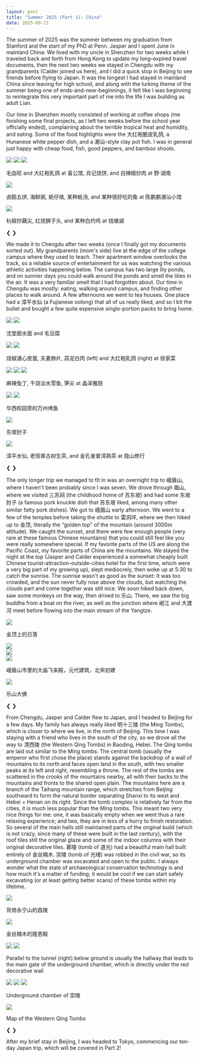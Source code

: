 ```yaml
---
layout: post
title: "Summer 2025 (Part 1): China"
date: 2025-09-21
---
```


The summer of 2025 was the summer between my graduation from Stanford and the start of my PhD at Penn. Jasper and I spent June in mainland China: We lived with my uncle in Shenzhen for two weeks while I traveled back and forth from Hong Kong to update my long-expired travel documents, then the next two weeks we stayed in Chengdu with my grandparents (Calder joined us here), and I did a quick stop in Beijing to see friends before flying to Japan. It was the longest I had stayed in mainland China since leaving for high school, and along with the lurking theme of the summer being one of ends-and-new-beginnings, it felt like I was beginning to reintegrate this very important part of me into the life I was building as adult Lian.

Our time in Shenzhen mostly consisted of working at coffee shops (me finishing some final projects, as I left two weeks before the school year officially ended), complaining about the terrible tropical heat and humidity, and eating. Some of the food highlights were the 大红袍脆皮乳鸽, a Hunanese white pepper dish, and a 潮汕-style clay pot fish. I was in general just happy with cheap food, fish, good peppers, and bamboo shoots.

<div class="carousel-container">
    <div class="carousel-track">
        <div class="carousel-slide">
            <div class="photo-row">
                <img src="/assets/images/IMG_0215.webp">
                <img src="/assets/images/IMG_1095.webp">
                <img src="/assets/images/IMG_7059.webp">
            </div>
            <p class="caption"> 毛血旺 and 大红袍乳鸽 at 喜公馆, 肖记烧饼, and 白辣椒炒肉 at 野·湖南 </p>
        </div>
        <div class="carousel-slide">
            <img src="/assets/images/IMG_1135.webp">
            <p class="caption"> 卤鹅五拼, 海鲜粥, 蚝仔烙, 某种蚝汤, and 某种很好吃的鱼 at 陈鹏鹏潮汕小馆 </p>
        </div>
        <div class="carousel-slide">
            <img src="/assets/images/IMG_1091 2.webp">
            <p class="caption"> 杭椒炒藕尖, 红烧狮子头, and 某种白灼鸡 at 钱塘湖 </p>
        </div>
    </div>
    <!-- Navigation arrows -->
    <a class="prev">&#10094;</a>
    <a class="next">&#10095;</a>
</div>

We made it to Chengdu after two weeks (once I finally got my documents sorted out). My grandparents (mom's side) live at the edge of the college campus where they used to teach. Their apartment window overlooks the track, so a reliable source of entertainment for us was watching the various athletic activities happening below. The campus has two large lily ponds, and on sunnier days you could walk around the ponds and smell the lilies in the air. It was a very familiar smell that I had forgotten about. Our time in Chengdu was mostly: eating, walking around campus, and finding other places to walk around. A few afternoons we went to tea houses. One place had a 漳平水仙 (a Fujianese oolong) that all of us really liked, and so I bit the bullet and bought a few quite expensive single-portion packs to bring home.

<div class="carousel-container">
    <div class="carousel-track">
        <div class="carousel-slide">
            <div class="photo-row">
                <img src="/assets/images/IMG_1165.webp">
                <img src="/assets/images/IMG_1160.webp">
            </div>
            <p class="caption"> 沈堂甜水面 and 毛豆腐 </p>
        </div>
        <div class="carousel-slide">
            <div class="photo-row">
                <img src="/assets/images/IMG_7121.webp">
                <img src="/assets/images/IMG_1168.webp">
            </div>
            <p class="caption"> 烧椒溏心皮蛋, 夫妻肺片, 蒜泥白肉 (left) and 大红袍乳鸽 (right) at 徐家菜</p>
        </div>
        <div class="carousel-slide">
            <div class="photo-row">
                <img src="/assets/images/IMG_1174.webp">
                <img src="/assets/images/IMG_1176.webp">
                <img src="/assets/images/IMG_1175.webp">
            </div>
            <p class="caption"> 麻辣兔丁, 干烧淡水雪鱼, 笋尖 at 晶泽雅厨 </p>
        </div>
        <div class="carousel-slide">
            <div class="photo-row">
                <img src="/assets/images/IMG_1159.webp">
                <img src="/assets/images/IMG_1158.webp">
            </div>
            <p class="caption"> 华西校园旁的万州烤鱼 </p>
        </div>
        <div class="carousel-slide">
            <img src="/assets/images/IMG_1186.webp">
            <p class="caption"> 东坡肘子 </p>
        </div>
        <div class="carousel-slide">
            <img src="/assets/images/IMG_1166.webp">
            <p class="caption"> 漳平水仙, 老班章古树生茶, and 金孔雀普洱熟茶 at 隐山修行 </p>
        </div>
    </div>
    <!-- Navigation arrows -->
    <a class="prev">&#10094;</a>
    <a class="next">&#10095;</a>
</div>

The only longer trip we managed to fit in was an overnight trip to 峨眉山, where I haven't been probably since I was seven. We drove through 眉山, where we visited 三苏祠 (the childhood home of 苏东坡) and had some 东坡肘子 (a famous pork knuckle dish that 苏东坡 liked, among many other similar fatty pork dishes). We got to 峨眉山 early afternoon. We went to a few of the temples before taking the shuttle to 雷洞坪, where we then hiked up to 金顶, literally the “golden top" of the mountain (around 3000m altitude). We caught the sunset, and there were few enough people (very rare at these famous Chinese mountains) that you could still feel like you were really somewhere special. If my favorite parts of the US are along the Pacific Coast, my favorite parts of China are the mountains. We stayed the night at the top (Jasper and Calder experienced a somewhat cheaply built Chinese tourist-attraction-outside-cities hotel for the first time, which were a very big part of my growing up), slept mediocrely, then woke up at 5:30 to catch the sunrise. The sunrise wasn't as good as the sunset: It was too crowded, and the sun never fully rose above the clouds, but watching the clouds part and come together was still nice. We soon hiked back down, saw some monkeys on the way, then drived to 乐山. There, we saw the big buddha from a boat on the river, as well as the junction where 岷江 and 大渡河 meet before flowing into the main stream of the Yangtze.

<div class="carousel-container">
    <div class="carousel-track">
        <div class="carousel-slide">
            <img src="/assets/images/IMG_3988.webp">
            <p class="caption"> 金顶上的日落 </p>
        </div>
        <div class="carousel-slide">
            <div class="photo-row">
                <img src="/assets/images/IMG_1283.webp">
                <!-- <img src="/assets/images/IMG_1252.webp"> -->
            </div>
        </div>
        <div class="carousel-slide">
            <img src="/assets/images/IMG_1248.webp">
        </div>
        <!-- <div class="carousel-slide">
            <img src="/assets/images/IMG_1260.webp">
        </div> -->
        <div class="carousel-slide">
            <img src="/assets/images/IMG_7157.webp">
            <p class="caption"> 峨眉山市里的大庙飞来殿，元代建筑，北宋初建 </p>
        </div>
        <div class="carousel-slide">
            <img src="/assets/images/IMG_7171.webp">
            <p class="caption"> 乐山大佛 </p>
        </div>
    </div>
    <!-- Navigation arrows -->
    <a class="prev">&#10094;</a>
    <a class="next">&#10095;</a>
</div>

From Chengdu, Jasper and Calder flew to Japan, and I headed to Beijing for a few days. My family has always really liked 明十三陵 (the Ming Tombs), which is closer to where we live, in the north of Beijing. This time I was staying with a friend who lives in the south of the city, so we drove all the way to 清西陵 (the Western Qing Tombs) in Baoding, Hebei. The Qing tombs are laid out similar to the Ming tombs: The central tomb (usually the emperor who first chose the place) stands against the backdrop of a wall of mountains to its north and faces open land in the south, with two smaller peaks at its left and right, resembling a throne. The rest of the tombs are scattered in the crooks of the mountains nearby, all with their backs to the mountains and fronts to the shared open plain. The mountains here are a branch of the Taihang mountain range, which stretches from Beijing southward to form the natural border separating Shanxi to its west and Hebei + Henan on its right. Since the tomb complex is relatively far from the cities, it is much less popular than the Ming tombs. This meant two very nice things for me: one, it was basically empty when we went thus a rare relaxing experience; and two, they are in less of a hurry to finish restoration. So several of the main halls still maintained parts of the original build (which is not crazy, since many of these were built in the last century), with the roof tiles still the original glaze and some of the indoor columns with their original decorative tiles. 慕陵 (tomb of 道光) had a beautiful main hall built entirely of 金丝楠木. 崇陵 (tomb of 光绪) was robbed in the civil war, so its underground chamber was excavated and open to the public. I always wonder what the state of archaeological conservation technology is and how much it's a matter of funding; it would be cool if we can start safely excavating (or at least getting better scans) of these tombs within my lifetime.

<div class="carousel-container">
    <div class="carousel-track">
        <div class="carousel-slide">
            <img src="/assets/images/IMG_7215.webp">
            <p class="caption"> 背倚永宁山的昌陵 </p>
        </div>
        <div class="carousel-slide">
            <img src="/assets/images/IMG_7190.webp">
            <p class="caption"> 金丝楠木的隆恩殿</p>
        </div>
        <div class="carousel-slide">
            <div class="photo-row">
                <img src="/assets/images/IMG_7199.webp">
                <img src="/assets/images/IMG_7209.webp">
            </div>
            <p class="caption"> Parallel to the tunnel (right) below ground is usually the hallway that leads to the main gate of the underground chamber, which is directly under the red decorative wall </p>
        </div>
        <div class="carousel-slide">
            <div class="photo-row">
                <img src="/assets/images/IMG_7223.webp">
                <img src="/assets/images/IMG_7225.webp">
                <img src="/assets/images/IMG_7222.webp">
            </div>
            <p class="caption"> Underground chamber of 崇陵 </p>
        </div>
        <div class="carousel-slide">
            <img src="/assets/images/qingxiling_dditu.webp">
            <p class="caption"> Map of the Western Qing Tombs </p>
        </div>
    </div>
    <!-- Navigation arrows -->
    <a class="prev">&#10094;</a>
    <a class="next">&#10095;</a>
</div>

After my brief stay in Beijing, I was headed to Tokyo, commencing our ten-day Japan trip, which will be covered in Part 2!